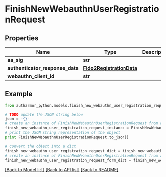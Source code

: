 # FinishNewWebauthnUserRegistrationRequest


## Properties
Name | Type | Description | Notes
------------ | ------------- | ------------- | -------------
**aa_sig** | **str** |  | 
**authenticator_response_data** | [**Fido2RegistrationData**](Fido2RegistrationData.md) |  | 
**webauthn_client_id** | **str** |  | [optional] 

## Example

```python
from autharmor_python.models.finish_new_webauthn_user_registration_request import FinishNewWebauthnUserRegistrationRequest

# TODO update the JSON string below
json = "{}"
# create an instance of FinishNewWebauthnUserRegistrationRequest from a JSON string
finish_new_webauthn_user_registration_request_instance = FinishNewWebauthnUserRegistrationRequest.from_json(json)
# print the JSON string representation of the object
print FinishNewWebauthnUserRegistrationRequest.to_json()

# convert the object into a dict
finish_new_webauthn_user_registration_request_dict = finish_new_webauthn_user_registration_request_instance.to_dict()
# create an instance of FinishNewWebauthnUserRegistrationRequest from a dict
finish_new_webauthn_user_registration_request_form_dict = finish_new_webauthn_user_registration_request.from_dict(finish_new_webauthn_user_registration_request_dict)
```
[[Back to Model list]](../README.md#documentation-for-models) [[Back to API list]](../README.md#documentation-for-api-endpoints) [[Back to README]](../README.md)


